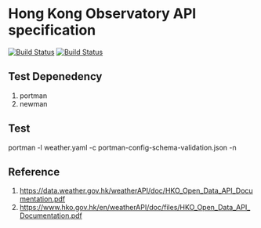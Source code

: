 # Hong Kong Observatory API specification

[![Build Status](https://dev.azure.com/openapihk/Hong%20Kong%20Observatory/_apis/build/status%2Fopenapihk.hong_kong_observatory?branchName=main&label=API%20is%20live&stage=api_live)](https://dev.azure.com/openapihk/Hong%20Kong%20Observatory/_build/latest?definitionId=1&branchName=main)
[![Build Status](https://dev.azure.com/openapihk/Hong%20Kong%20Observatory/_apis/build/status%2Fopenapihk.hong_kong_observatory?branchName=main&label=Schema%20is%20valid&stage=schema_validation)](https://dev.azure.com/openapihk/Hong%20Kong%20Observatory/_build/latest?definitionId=1&branchName=main)

## Test Depenedency
1. portman
2. newman

## Test
portman -l weather.yaml -c portman-config-schema-validation.json -n

## Reference
1. https://data.weather.gov.hk/weatherAPI/doc/HKO_Open_Data_API_Documentation.pdf
2. https://www.hko.gov.hk/en/weatherAPI/doc/files/HKO_Open_Data_API_Documentation.pdf
